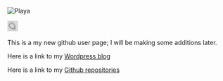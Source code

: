 ![Playa](/PlayaPano2019.JPG)

<!--<iframe width="560" height="315" src="https://www.youtube.com/embed/live_stream?channel=UCH1IeN5ZQYLfa2T7RVm72mA" frameborder="0" allowfullscreen></iframe> --> 

<a href="https://www.youtube.com/embed/live_stream?channel=UCH1IeN5ZQYLfa2T7RVm72mA" title="Youtube Livestream"><img src="/henon24X24.png" alt="Livestream" /></a>

This is a my new github user page; I will be making some additions later.

Here is a link to my [Wordpress blog](https://symbolicdomain.wordpress.com)

Here is a link to my [Github repositories](https://github.com/foustja)
